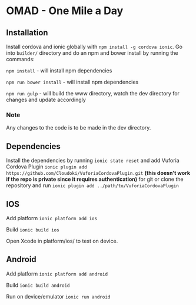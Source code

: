 # OMAD - One Mile a Day

## Installation
Install cordova and ionic globally with `npm install -g cordova ionic`.
Go into `builder/` directory and do an npm and bower install by running the commands:

`npm install` - will install npm dependencies

`npm run bower install` - will install npm dependencies

`npm run gulp` - will build the www directory, watch the dev directory for changes and update accordingly

### Note
Any changes to the code is to be made in the dev directory.

## Dependencies
Install the dependencies by running `ionic state reset` and add Vuforia Cordova Plugin `ionic plugin add https://github.com/Cloudoki/VuforiaCordovaPlugin.git` **(this doesn't work if the repo is private since it requires authentication)** for git or clone the repository and run `ionic plugin add ../path/to/VuforiaCordovaPlugin`

## IOS
Add platform `ionic platform add ios`

Build `ionic build ios`

Open Xcode in platform/ios/ to test on device.

## Android
Add platform `ionic platform add android`

Build `ionic build android`

Run on device/emulator `ionic run android`
